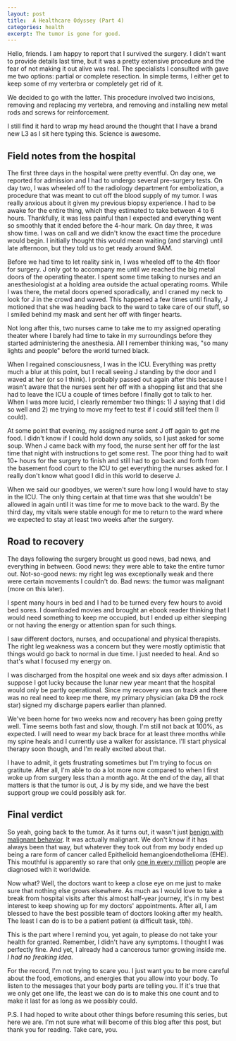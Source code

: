 ```yaml
---
layout: post
title:  A Healthcare Odyssey (Part 4)
categories: health
excerpt: The tumor is gone for good.
---
```


Hello, friends. I am happy to report that I survived the surgery. I didn't want to provide details last time, but it was a pretty extensive procedure and the fear of not making it out alive was real. The specialists I consulted with gave me two options: partial or complete resection. In simple terms, I either get to keep some of my verterbra or completely get rid of it. 

We decided to go with the latter. This procedure involved two incisions, removing and replacing my vertebra, and removing and installing new metal rods and screws for reinforcement.

I still find it hard to wrap my head around the thought that I have a brand new L3 as I sit here typing this. Science is awesome.

## Field notes from the hospital

The first three days in the hospital were pretty eventful. On day one, we reported for admission and I had to undergo several pre-surgery tests. On day two, I was wheeled off to the radiology department for embolization, a procedure that was meant to cut off the blood supply of my tumor. I was really anxious about it given my previous biopsy experience. I had to be awake for the entire thing, which they estimated to take between 4 to 6 hours. Thankfully, it was less painful than I expected and everything went so smoothly that it ended before the 4-hour mark. On day three, it was show time. I was on call and we didn't know the exact time the procedure would begin. I initially thought this would mean waiting (and starving) until late afternoon, but they told us to get ready around 9AM.

Before we had time to let reality sink in, I was wheeled off to the 4th floor for surgery. J only got to accompany me until we reached the big metal doors of the operating theater. I spent some time talking to nurses and an anesthesiologist at a holding area outside the actual operating rooms. While I was there, the metal doors opened sporadically, and I craned my neck to look for J in the crowd and waved. This happened a few times until finally, J motioned that she was heading back to the ward to take care of our stuff, so I smiled behind my mask and sent her off with finger hearts.

Not long after this, two nurses came to take me to my assigned operating theater where I barely had time to take in my surroundings before they started administering the anesthesia. All I remember thinking was, "so many lights and people" before the world turned black. 

When I regained consciousness, I was in the ICU. Everything was pretty much a blur at this point, but I recall seeing J standing by the door and I waved at her (or so I think). I probably passed out again after this because I wasn't aware that the nurses sent her off with a shopping list and that she had to leave the ICU a couple of times before I finally got to talk to her. When I was more lucid, I clearly remember two things: 1) J saying that I did so well and 2) me trying to move my feet to test if I could still feel them (I could).

At some point that evening, my assigned nurse sent J off again to get me food. I didn't know if I could hold down any solids, so I just asked for some soup. When J came back with my food, the nurse sent her off for the last time that night with instructions to get some rest. The poor thing had to wait 10+ hours for the surgery to finish and still had to go back and forth from the basement food court to the ICU to get everything the nurses asked for. I really don't know what good I did in this world to deserve J.

When we said our goodbyes, we weren't sure how long I would have to stay in the ICU. The only thing certain at that time was that she wouldn't be allowed in again until it was time for me to move back to the ward. By the third day, my vitals were stable enough for me to return to the ward where we expected to stay at least two weeks after the surgery.

## Road to recovery

The days following the surgery brought us good news, bad news, and everything in between. Good news: they were able to take the entire tumor out. Not-so-good news: my right leg was exceptionally weak and there were certain movements I couldn't do. Bad news: the tumor was malignant (more on this later).

I spent many hours in bed and I had to be turned every few hours to avoid bed sores. I downloaded movies and brought an ebook reader thinking that I would need something to keep me occupied, but I ended up either sleeping or not having the energy or attention span for such things. 

I saw different doctors, nurses, and occupational and physical therapists. The right leg weakness was a concern but they were mostly optimistic that things would go back to normal in due time. I just needed to heal. And so that's what I focused my energy on.

I was discharged from the hospital one week and six days after admission. I suppose I got lucky because the lunar new year meant that the hospital would only be partly operational. Since my recovery was on track and there was no real need to keep me there, my primary physician (aka D9 the rock star) signed my discharge papers earlier than planned. 

We've been home for two weeks now and recovery has been going pretty well. Time seems both fast and slow, though. I'm still not back at 100%, as expected. I will need to wear my back brace for at least three months while my spine heals and I currently use a walker for assistance. I'll start physical therapy soon though, and I'm really excited about that. 

I have to admit, it gets frustrating sometimes but I'm trying to focus on gratitute. After all, I'm able to do a lot more now compared to when I first woke up from surgery less than a month ago. At the end of the day, all that matters is that the tumor is out, J is by my side, and we have the best support group we could possibly ask for.

## Final verdict

So yeah, going back to the tumor. As it turns out, it wasn't just [benign with malignant behavior](https://rialitybytes.github.io/writing/odyssey-3/). It was actually malignant. We don't know if it has always been that way, but whatever they took out from my body ended up being a rare form of cancer called Epithelioid hemangioendothelioma (EHE). This mouthful is apparently so rare that only [one in every million](https://www.cancer.gov/pediatric-adult-rare-tumor/rare-tumors/rare-vascular-tumors/epithelioid-hemangioendothelioma) people are diagnosed with it worldwide.

Now what? Well, the doctors want to keep a close eye on me just to make sure that nothing else grows elsewhere. As much as I would love to take a break from hospital visits after this almost half-year journey, it's in my best interest to keep showing up for my doctors' appointments. After all, I am blessed to have the best possible team of doctors looking after my health. The least I can do is to be a patient patient (a difficult task, tbh).

This is the part where I remind you, yet again, to please do not take your health for granted. Remember, I didn't have any symptoms. I thought I was perfectly fine. And yet, I already had a cancerous tumor growing inside me. *I had no freaking idea.* 

For the record, I'm not trying to scare you. I just want you to be more careful about the food, emotions, and energies that you allow into your body. To listen to the messages that your body parts are telling you. If it's true that we only get one life, the least we can do is to make this one count and to make it last for as long as we possibly could.

P.S. I had hoped to write about other things before resuming this series, but here we are. I'm not sure what will become of this blog after this post, but thank you for reading. Take care, you.

